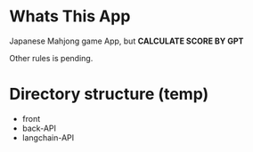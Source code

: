 # Whats This App

Japanese Mahjong game App, but **CALCULATE SCORE BY GPT**

Other rules is pending.

# Directory structure (temp)
- front
- back-API
- langchain-API
